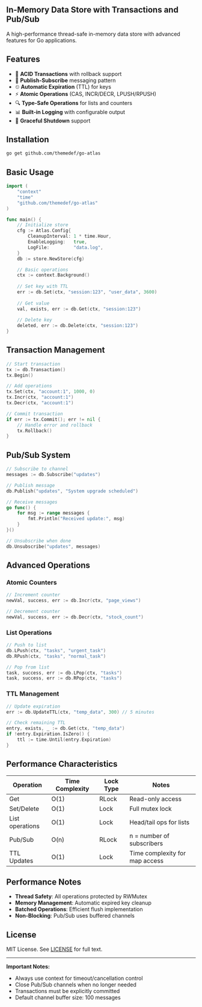 ## In-Memory Data Store with Transactions and Pub/Sub

A high-performance thread-safe in-memory data store with advanced features for Go applications.

## Features

- 🧩 **ACID Transactions** with rollback support
- 📡 **Publish-Subscribe** messaging pattern
- ⏲ **Automatic Expiration** (TTL) for keys
- ⚡ **Atomic Operations** (CAS, INCR/DECR, LPUSH/RPUSH)
- 🔍 **Type-Safe Operations** for lists and counters
- 📊 **Built-in Logging** with configurable output
- 🚦 **Graceful Shutdown** support

## Installation

```bash
go get github.com/themedef/go-atlas
```
## Basic Usage

```go
import (
    "context"
    "time"
    "github.com/themedef/go-atlas"
)

func main() {
    // Initialize store
    cfg := Atlas.Config{
        CleanupInterval: 1 * time.Hour,
        EnableLogging:   true,
        LogFile:         "data.log",
    }
    db := store.NewStore(cfg)

    // Basic operations
    ctx := context.Background()
    
    // Set key with TTL
    err := db.Set(ctx, "session:123", "user_data", 3600)
    
    // Get value
    val, exists, err := db.Get(ctx, "session:123")
    
    // Delete key
    deleted, err := db.Delete(ctx, "session:123")
}
```

## Transaction Management

```go
// Start transaction
tx := db.Transaction()
tx.Begin()

// Add operations
tx.Set(ctx, "account:1", 1000, 0)
tx.Incr(ctx, "account:1")
tx.Decr(ctx, "account:1")

// Commit transaction
if err := tx.Commit(); err != nil {
    // Handle error and rollback
    tx.Rollback()
}
```

## Pub/Sub System

```go
// Subscribe to channel
messages := db.Subscribe("updates")

// Publish message
db.Publish("updates", "System upgrade scheduled")

// Receive messages
go func() {
    for msg := range messages {
        fmt.Println("Received update:", msg)
    }
}()

// Unsubscribe when done
db.Unsubscribe("updates", messages)
```

## Advanced Operations

### Atomic Counters
```go
// Increment counter
newVal, success, err := db.Incr(ctx, "page_views")

// Decrement counter
newVal, success, err := db.Decr(ctx, "stock_count")
```

### List Operations
```go
// Push to list
db.LPush(ctx, "tasks", "urgent_task")
db.RPush(ctx, "tasks", "normal_task")

// Pop from list
task, success, err := db.LPop(ctx, "tasks")
task, success, err := db.RPop(ctx, "tasks")
```

### TTL Management
```go
// Update expiration
err := db.UpdateTTL(ctx, "temp_data", 300) // 5 minutes

// Check remaining TTL
entry, exists, _ := db.Get(ctx, "temp_data")
if !entry.Expiration.IsZero() {
    ttl := time.Until(entry.Expiration)
}
```

## Performance Characteristics

| Operation           | Time Complexity | Lock Type       | Notes                          |
|---------------------|-----------------|-----------------|--------------------------------|
| Get                 | O(1)            | RLock           | Read-only access               |
| Set/Delete          | O(1)            | Lock            | Full mutex lock                |
| List operations     | O(1)            | Lock            | Head/tail ops for lists        |
| Pub/Sub             | O(n)            | RLock           | n = number of subscribers      |
| TTL Updates         | O(1)            | Lock            | Time complexity for map access |

## Performance Notes

- **Thread Safety**: All operations protected by RWMutex
- **Memory Management**: Automatic expired key cleanup
- **Batched Operations**: Efficient flush implementation
- **Non-Blocking**: Pub/Sub uses buffered channels

## License

MIT License. See [LICENSE](LICENSE) for full text.

---

**Important Notes:**
- Always use context for timeout/cancellation control
- Close Pub/Sub channels when no longer needed
- Transactions must be explicitly committed
- Default channel buffer size: 100 messages
```